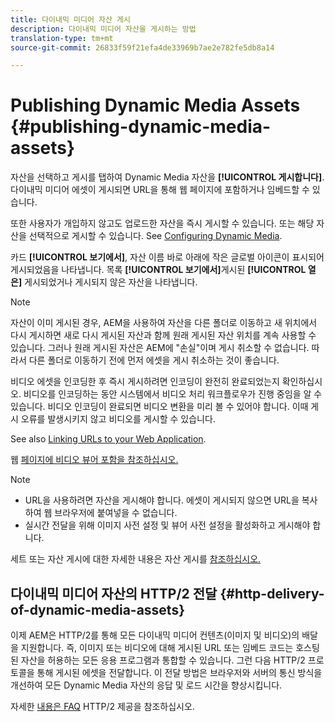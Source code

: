 ```yaml
---
title: 다이내믹 미디어 자산 게시
description: 다이내믹 미디어 자산을 게시하는 방법
translation-type: tm+mt
source-git-commit: 26833f59f21efa4de33969b7ae2e782fe5db8a14

---
```



# Publishing Dynamic Media Assets {#publishing-dynamic-media-assets}

자산을 선택하고 게시를 탭하여 Dynamic Media 자산을 **[!UICONTROL 게시합니다]**. 다이내믹 미디어 에셋이 게시되면 URL을 통해 웹 페이지에 포함하거나 임베드할 수 있습니다.

또한 사용자가 개입하지 않고도 업로드한 자산을 즉시 게시할 수 있습니다. 또는 해당 자산을 선택적으로 게시할 수 있습니다. See [Configuring Dynamic Media](config-dm.md).

카드 **[!UICONTROL 보기에서]**, 자산 이름 바로 아래에 작은 글로벌 아이콘이 표시되어 게시되었음을 나타냅니다. 목록 **[!UICONTROL 보기에서]**&#x200B;게시된 **[!UICONTROL 열은]** 게시되었거나 게시되지 않은 자산을 나타냅니다.

>[!NOTE]
>
>자산이 이미 게시된 경우, AEM을 사용하여 자산을 다른 폴더로 이동하고 새 위치에서 다시 게시하면 새로 다시 게시된 자산과 함께 원래 게시된 자산 위치를 계속 사용할 수 있습니다. 그러나 원래 게시된 자산은 AEM에 &quot;손실&quot;이며 게시 취소할 수 없습니다. 따라서 다른 폴더로 이동하기 전에 먼저 에셋을 게시 취소하는 것이 좋습니다.

비디오 에셋을 인코딩한 후 즉시 게시하려면 인코딩이 완전히 완료되었는지 확인하십시오. 비디오를 인코딩하는 동안 시스템에서 비디오 처리 워크플로우가 진행 중임을 알 수 있습니다. 비디오 인코딩이 완료되면 비디오 변환을 미리 볼 수 있어야 합니다. 이때 게시 오류를 발생시키지 않고 비디오를 게시할 수 있습니다.

See also [Linking URLs to your Web Application](linking-urls-to-yourwebapplication.md).

웹 [페이지에 비디오 뷰어 포함을 참조하십시오.](embed-code.md)

>[!NOTE]
>
>* URL을 사용하려면 자산을 게시해야 합니다. 에셋이 게시되지 않으면 URL을 복사하여 웹 브라우저에 붙여넣을 수 없습니다.
>* 실시간 전달을 위해 이미지 사전 설정 및 뷰어 사전 설정을 활성화하고 게시해야 합니다.
>



세트 또는 자산 게시에 대한 자세한 내용은 자산 게시를 [참조하십시오.](/help/assets/manage-digital-assets.md)

## 다이내믹 미디어 자산의 HTTP/2 전달 {#http-delivery-of-dynamic-media-assets}

이제 AEM은 HTTP/2를 통해 모든 다이내믹 미디어 컨텐츠(이미지 및 비디오)의 배달을 지원합니다. 즉, 이미지 또는 비디오에 대해 게시된 URL 또는 임베드 코드는 호스팅된 자산을 허용하는 모든 응용 프로그램과 통합할 수 있습니다. 그런 다음 HTTP/2 프로토콜을 통해 게시된 에셋을 전달합니다. 이 전달 방법은 브라우저와 서버의 통신 방식을 개선하여 모든 Dynamic Media 자산의 응답 및 로드 시간을 향상시킵니다.

자세한 [내용은 FAQ](/help/assets/dynamic-media/http2faq.md) HTTP/2 제공을 참조하십시오.
<!--this md file used to reside under sites-administering-->
